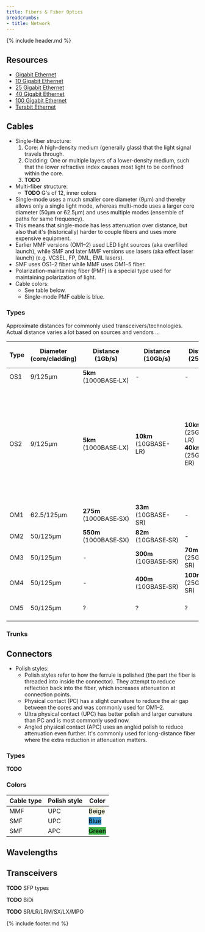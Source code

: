 ```yaml
---
title: Fibers & Fiber Optics
breadcrumbs:
- title: Network
---
```

{% include header.md %}

## Resources

- [Gigabit Ethernet](https://en.wikipedia.org/wiki/Gigabit_Ethernet)
- [10 Gigabit Ethernet](https://en.wikipedia.org/wiki/10_Gigabit_Ethernet)
- [25 Gigabit Ethernet](https://en.wikipedia.org/wiki/25_Gigabit_Ethernet)
- [40 Gigabit Ethernet](https://en.wikipedia.org/wiki/40_Gigabit_Ethernet)
- [100 Gigabit Ethernet](https://en.wikipedia.org/wiki/100_Gigabit_Ethernet)
- [Terabit Ethernet](https://en.wikipedia.org/wiki/Terabit_Ethernet)

## Cables

- Single-fiber structure:
    1. Core: A high-density medium (generally glass) that the light signal travels through.
    1. Cladding: One or multiple layers of a lower-density medium, such that the lower refractive index causes most light to be confined within the core.
    1. **TODO**
- Multi-fiber structure:
    - **TODO** G's of 12, inner colors
- Single-mode uses a much smaller core diameter (9μm) and thereby allows only a single light mode, whereas multi-mode uses a larger core diameter (50μm or 62.5μm) and uses multiple modes (ensemble of paths for same frequency).
- This means that single-mode has less attenuation over distance, but also that it's (historically) harder to couple fibers and uses more expensive equipment.
- Earlier MMF versions (OM1–2) used LED light sources (aka overfilled launch), while SMF and later MMF versions use lasers (aka effect laser launch) (e.g. VCSEL, FP, DML, EML lasers).
- SMF uses OS1–2 fiber while MMF uses OM1–5 fiber.
- Polarization-maintaining fiber (PMF) is a special type used for maintaining polarization of light.
- Cable colors:
    - See table below.
    - Single-mode PMF cable is blue.

### Types

Approximate distances for commonly used transceivers/technologies. Actual distance varies a lot based on sources and vendors ...

| Type | Diameter (core/cladding) | Distance (1Gb/s) | Distance (10Gb/s) | Distance (25Gb/s) | Distance (40–100Gb/s) | Distance (400Gb/s) | Cable color (typical) |
| -   | -          | - | - | - | - | - | - |
| OS1 | 9/125μm    | **5km** (1000BASE‑LX) | - | - | - | - | <span style="background-color: yellow; color: #000;">Yellow</span> |
| OS2 | 9/125μm    | **5km** (1000BASE‑LX) | **10km** (10GBASE-LR) | **10km** (25GBASE-LR) <br/> **40km** (25GBASE-ER) | **2km** (100GBASE-FR1) <br/> **10km** (100GBASE-LR1) <br/> **10km** (100GBASE-LR4) <br/> **40km** (100GBASE-ER4) <br/> **80km** (100GBASE-ZR) | **500m** (400GBASE-DR4) <br/> **2km** (400GBASE-FR4) | <span style="background-color: yellow; color: #000;">Yellow</span> |
| OM1 | 62.5/125μm | **275m** (1000BASE‑SX) | **33m** (10GBASE-SR) | - | - | - | <span style="background-color: orange; color: #000;">Orange</span>/<span style="background-color: gray; color: #000;">slate</span> |
| OM2 | 50/125μm   | **550m** (1000BASE‑SX) | **82m** (10GBASE‑SR) | - | - | - | <span style="background-color: orange; color: #000;">Orange</span> |
| OM3 | 50/125μm   | - | **300m** (10GBASE‑SR) | **70m** (25GBASE-SR) | **70m** (100GBASE-SR4) | **70m** (400GBASE-SR8) | <span style="background-color: #7DF9FF; color: #000;">Aqua</span> |
| OM4 | 50/125μm   | - | **400m** (10GBASE‑SR) | **100m** (25GBASE-SR) | **200m** (100GBASE-SR4) | **100m** (400GBASE-SR8) | <span style="background-color: #7DF9FF; color: #000;">Aqua</span>/<span style="background-color: #FF69B4; color: #000;">violet</span> |
| OM5 | 50/125μm   | ? | ? | ? | ? | **100m** (400GBASE-SR8) | <span style="background-color: #8AE87A; color: #000;">Lime green</span> |

### Trunks

## Connectors

- Polish styles:
    - Polish styles refer to how the ferrule is polished (the part the fiber is threaded into inside the connector). They attempt to reduce reflection back into the fiber, which increases attenuation at connection points.
    - Physical contact (PC) has a slight curvature to reduce the air gap between the cores and was commonly used for OM1–2.
    - Ultra physical contact (UPC) has better polish and larger curvature than PC and is most commonly used now.
    - Angled physical contact (APC) uses an angled polish to reduce attenuation even further. It's commonly used for long-distance fiber where the extra reduction in attenuation matters.

### Types

**TODO**

### Colors

| Cable type | Polish style | Color |
| - | - | - |
| MMF | UPC | <span style="background-color: #F5F5DC; color: #000;">Beige</span> |
| SMF | UPC | <span style="background-color: #3792cb; color: #000;">Blue</span> |
| SMF | APC | <span style="background-color: #3bb143; color: #000;">Green</span> |

## Wavelengths

## Transceivers

**TODO** SFP types

**TODO** BiDi

**TODO** SR/LR/LRM/SX/LX/MPO

{% include footer.md %}
